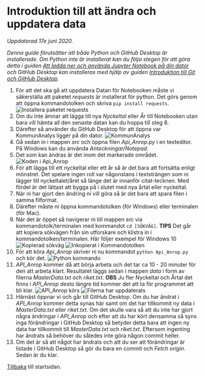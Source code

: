 # Introduktion till att ändra och uppdatera data
*Uppdaterad 17e juni 2020.*

*Denna guide förutsätter att både Python och GitHub Desktop är installerade. Om Python inte är installerat kan du följa stegen för att göra detta i guiden [Att ladda ner och använda Jupyter Notebook på din dator](Installera_jupyterNotebook.md) och GitHub Desktop kan installeras med hjälp av guiden [Introduktion till Git och GitHub Desktop](git.md).*

1. För att det ska gå att uppdatera Datan för Notebooken måste vi säkerställa att paketet *requests* är installerat för python. Det görs genom att öppna kommandotolken och skriva `pip install requests`. ![Installera paketet requests](/pictures/AndraData/Windows_1_PipRequests.png)
2. Om du inte ämnar att lägga till nya *Nyckeltal* eller *År* till Notebooken utan bara vill hämta all den senaste datan kan du hoppa till steg 8.
3. Därefter så använder du GitHub Desktop för att öppna var KommunAnalys ligger på din dator. ![KommunAnalys](/pictures/AndraData/Windows_2_Folder.png)
4. Gå sedan in i mappen *src* och öppna filen *Api_Anrop.py* i en texteditor. På Windows kan du använda *Anteckningar/Notepad*.
5. Det som kan ändras är det inom det markerade området. ![Koden i Api_Anrop](/pictures/AndraData/Windows_3_Anrop.png)
6. För att lägga till ett nyckeltal eller ett år så är det bara att fortsätta enligt mönstret. Det spelare ingen roll var någonstans i textsträngen som ni lägger till nyckeltalet/året så länge det är innanför citat-tecknen. Med fördel är det lättast att bygga på i slutet med nya årtal eller nyckeltal.
7. När ni har gjort den ändring ni vill göra så är det bara att spara filen i samma filformat.
8. Därefter måste ni öppna kommandotolken (för Windows) eller terminalen (för Mac).
9. När det är öppet så navigerar ni till mappen *src* via kommandotolk/terminalen med kommandot `cd [SÖKVÄG]`. **TIPS** Det går att kopiera sökvägen från sin utforskare och klistra in i kommandotolken/terminalen. Här följer exempel för Windows 10![Kopierad sökväg](/pictures/AndraData/Windows_4_path.png) ![Inkopierat i Kommandotolken](/pictures/AndraData/Windows_5_pathcopy.png)
10. För att köra *Api_Anrop* skriver ni nu kommandot `python Api_Anrop.py` och kör det. ![Python kommando](/pictures/AndraData/Windows_6_Python.png)
11. *API_Anrop* kommer då att börja arbeta och det tar ca 10 - 20 minuter för den att arbeta klart. Resultatet läggs sedan i mappen *data* i form av filerna *MasterData.txt* och *riket.txt*. **OBS** Ju fler Nyckeltal och Årtal det finns i *API_Anrop* desto längre tid kommer det att ta för programmet att bli klar. ![API_Anrop körs](/pictures/AndraData/Windows_7_PythonProgress.png) ![Filerna har uppdaterats](/pictures/AndraData/Windows_8_FolderData.png)
12. Härnäst öppnar vi och går till GitHub Desktop. Om du har ändrat i *API_Anrop* kommer detta synas här samt om det har tillkommit ny data i *MasterData.txt* eller *riket.txt*. Om det skulle vara så att du inte har gjort några ändringar i *API_Anrop* och efter att du har kört densamma så syns inga förändringar i GitHub Desktop så betyder detta bara att ingen ny data har tillkommit till *MasterData.txt* och *riket.txt*. Eftersom ingenting har ändrats så behöver du således inte göra någon commit heller.
13. Om det är så att något har ändrats och att du ser att förändringar är listade i GitHub Desktop så gör du bara en commit och *Fetch origin*. Sedan är du klar.

[Tillbaka](README.md) till startsidan.